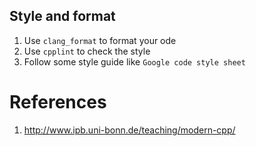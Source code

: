 ## Style and format

1. Use `clang_format` to format your ode
2. Use `cpplint` to check the style
3. Follow some style guide like `Google code style sheet`

# References

1. http://www.ipb.uni-bonn.de/teaching/modern-cpp/
